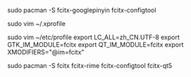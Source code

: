 sudo pacman -S fcitx-googlepinyin fcitx-configtool

sudo vim ~/.xprofile

sudo vim ~/etc/profile
export LC_ALL=zh_CN.UTF-8
export GTK_IM_MODULE=fcitx
export QT_IM_MODULE=fcitx
export XMODIFIERS="@im=fcitx"

sudo pacman -S fcitx fcitx-rime fcitx-configtool fcitx-qt5